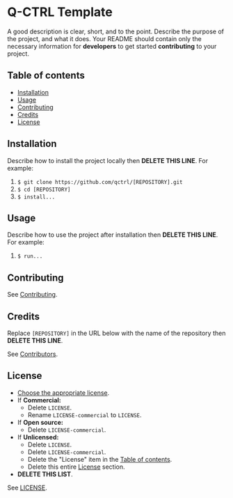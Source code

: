 # Q-CTRL Template

A good description is clear, short, and to the point. Describe the purpose of the project, and what it does. Your README should contain only the necessary information for **developers** to get started **contributing** to your project.

## Table of contents

- [Installation](#installation)
- [Usage](#usage)
- [Contributing](#contributing)
- [Credits](#credits)
- [License](#license)

## Installation

Describe how to install the project locally then **DELETE THIS LINE**. For example:

1. `$ git clone https://github.com/qctrl/[REPOSITORY].git`
1. `$ cd [REPOSITORY]`
1. `$ install...`

## Usage

Describe how to use the project after installation then **DELETE THIS LINE**. For example:

1. `$ run...`

## Contributing

See [Contributing](https://github.com/qctrl/.github/blob/master/CONTRIBUTING.md).

## Credits

Replace `[REPOSITORY]` in the URL below with the name of the repository then **DELETE THIS LINE**.

See [Contributors](https://github.com/qctrl/[REPOSITORY]/graphs/contributors).

## License

- [Choose the appropriate license](https://elements.q-ctrl.com/code/licensing/).
- If **Commercial:**
  - Delete `LICENSE`.
  - Rename `LICENSE-commercial` to `LICENSE`.
- If **Open source:**
  - Delete `LICENSE-commercial`.
- If **Unlicensed:**
  - Delete `LICENSE`.
  - Delete `LICENSE-commercial`.
  - Delete the "License" item in the [Table of contents](#table-of-contents).
  - Delete this entire [License](#license) section.
- **DELETE THIS LIST**.

See [LICENSE](LICENSE).
